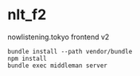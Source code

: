# nlt_f2
nowlistening.tokyo frontend v2

```
bundle install --path vendor/bundle
npm install
bundle exec middleman server
```
